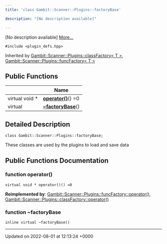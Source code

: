 ```yaml
---
title: 'class Gambit::Scanner::Plugins::factoryBase'

description: "[No description available]"

---
```









[No description available] [More...](#detailed-description)


`#include <plugin_defs.hpp>`

Inherited by [Gambit::Scanner::Plugins::classFactory< T >](/documentation/code/classes/classgambit_1_1scanner_1_1plugins_1_1classfactory/), [Gambit::Scanner::Plugins::funcFactory< T >](/documentation/code/classes/classgambit_1_1scanner_1_1plugins_1_1funcfactory/)

## Public Functions

|                | Name           |
| -------------- | -------------- |
| virtual void * | **[operator()](/documentation/code/classes/classgambit_1_1scanner_1_1plugins_1_1factorybase/#function-operator())**() =0 |
| virtual | **[~factoryBase](/documentation/code/classes/classgambit_1_1scanner_1_1plugins_1_1factorybase/#function-~factorybase)**() |

## Detailed Description

```
class Gambit::Scanner::Plugins::factoryBase;
```


These classes are used by the plugins to load and save data 

## Public Functions Documentation

### function operator()

```
virtual void * operator()() =0
```


**Reimplemented by**: [Gambit::Scanner::Plugins::funcFactory::operator()](/documentation/code/classes/classgambit_1_1scanner_1_1plugins_1_1funcfactory/#function-operator()), [Gambit::Scanner::Plugins::classFactory::operator()](/documentation/code/classes/classgambit_1_1scanner_1_1plugins_1_1classfactory/#function-operator())


### function ~factoryBase

```
inline virtual ~factoryBase()
```


-------------------------------

Updated on 2022-08-01 at 12:13:24 +0000